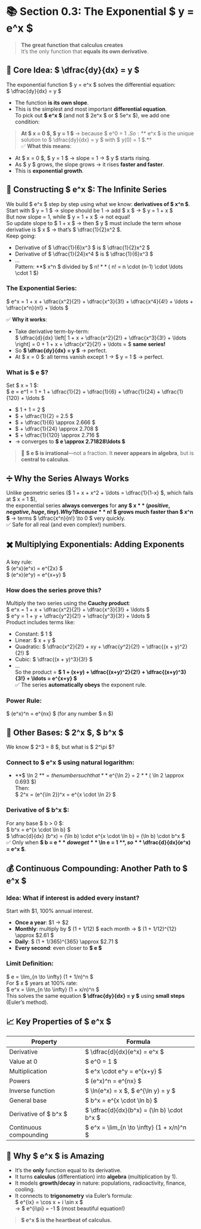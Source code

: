 # 📚 Section 0.3: The Exponential $ y = e^x $

> **The great function that calculus creates**  
> It’s the only function that **equals its own derivative**.

## 🔑 Core Idea: $ \dfrac{dy}{dx} = y $
The exponential function $ y = e^x $ solves the differential equation:  
$ \dfrac{dy}{dx} = y $  
- The function **is its own slope**.  
- This is the simplest and most important **differential equation**.  
To pick out **$ e^x $** (and not $ 2e^x $ or $ 5e^x $), we add one condition:  
> **At $ x = 0 $, $ y = 1 $** → because $ e^0 = 1 $.  
So: **$ e^x $ is the unique solution to $ \dfrac{dy}{dx} = y $ with $ y(0) = 1 $.**  
✅ **What this means**:  
- At $ x = 0 $, $ y = 1 $ → slope = 1 → $ y $ starts rising.  
- As $ y $ grows, the slope grows → it rises **faster and faster**.  
- This is **exponential growth**.

## 🧩 Constructing $ e^x $: The Infinite Series
We build $ e^x $ step by step using what we know: **derivatives of $ x^n $**.  
Start with $ y = 1 $ → slope should be 1 → add $ x $ → $ y = 1 + x $  
But now slope = 1, while $ y = 1 + x $ → not equal!  
So update slope to $ 1 + x $ → then $ y $ must include the term whose derivative is $ x $ → that’s $ \dfrac{1}{2}x^2 $.  
Keep going:  
- Derivative of $ \dfrac{1}{6}x^3 $ is $ \dfrac{1}{2}x^2 $  
- Derivative of $ \dfrac{1}{24}x^4 $ is $ \dfrac{1}{6}x^3 $  
- ...  
Pattern: **$ x^n $ divided by $ n! $** ($ n! = n \cdot (n-1) \cdot \ldots \cdot 1 $)  

### The Exponential Series:  
$ e^x = 1 + x + \dfrac{x^2}{2!} + \dfrac{x^3}{3!} + \dfrac{x^4}{4!} + \ldots + \dfrac{x^n}{n!} + \ldots $  

✅ **Why it works**:  
- Take derivative term-by-term:  
  $ \dfrac{d}{dx} \left[ 1 + x + \dfrac{x^2}{2!} + \dfrac{x^3}{3!} + \ldots \right] = 0 + 1 + x + \dfrac{x^2}{2!} + \ldots = $ **same series!**  
- So **$ \dfrac{dy}{dx} = y $** → perfect.  
- At $ x = 0 $: all terms vanish except 1 → $ y = 1 $ → perfect.  

### What is $ e $?  
Set $ x = 1 $:  
$ e = e^1 = 1 + 1 + \dfrac{1}{2} + \dfrac{1}{6} + \dfrac{1}{24} + \dfrac{1}{120} + \ldots $  
- $ 1 + 1 = 2 $  
- $ + \dfrac{1}{2} = 2.5 $  
- $ + \dfrac{1}{6} \approx 2.666 $  
- $ + \dfrac{1}{24} \approx 2.708 $  
- $ + \dfrac{1}{120} \approx 2.716 $  
- → converges to **$ e \approx 2.71828\ldots $**  
> 📌 **$ e $ is irrational**—not a fraction. It **never appears in algebra**, but is **central to calculus**.

## ➗ Why the Series Always Works
Unlike geometric series ($ 1 + x + x^2 + \ldots = \dfrac{1}{1-x} $, which fails at $ x = 1 $),  
the exponential series **always converges** for **any $ x $** (positive, negative, huge, tiny).  
Why? Because **$ n! $ grows much faster than $ x^n $** → terms $ \dfrac{x^n}{n!} \to 0 $ very quickly.  
✅ Safe for all real (and even complex!) numbers.

## ✖️ Multiplying Exponentials: Adding Exponents
A key rule:  
$ (e^x)(e^x) = e^{2x} $  
$ (e^x)(e^y) = e^{x+y} $  

### How does the series prove this?  
Multiply the two series using the **Cauchy product**:  
$ e^x = 1 + x + \dfrac{x^2}{2!} + \dfrac{x^3}{3!} + \ldots $  
$ e^y = 1 + y + \dfrac{y^2}{2!} + \dfrac{y^3}{3!} + \ldots $  
Product includes terms like:  
- Constant: $ 1 $  
- Linear: $ x + y $  
- Quadratic: $ \dfrac{x^2}{2!} + xy + \dfrac{y^2}{2!} = \dfrac{(x + y)^2}{2!} $  
- Cubic: $ \dfrac{(x + y)^3}{3!} $  
- ...  
So the product = **$ 1 + (x+y) + \dfrac{(x+y)^2}{2!} + \dfrac{(x+y)^3}{3!} + \ldots = e^{x+y} $**  
✅ The series **automatically obeys** the exponent rule.  

### Power Rule:  
$ (e^x)^n = e^{nx} $   (for any number $ n $)

## 🔄 Other Bases: $ 2^x $, $ b^x $
We know $ 2^3 = 8 $, but what is $ 2^\pi $?  
### Connect to $ e^x $ using **natural logarithm**:  
- **$ \ln 2 $** = the number such that **$ e^{\ln 2} = 2 $**  
  ($ \ln 2 \approx 0.693 $)  
Then:  
$ 2^x = (e^{\ln 2})^x = e^{x \cdot \ln 2} $  

### Derivative of $ b^x $:  
For any base $ b > 0 $:  
$ b^x = e^{x \cdot \ln b} $  
$ \dfrac{d}{dx} (b^x) = (\ln b) \cdot e^{x \cdot \ln b} = (\ln b) \cdot b^x $  
✅ Only when **$ b = e $** do we get **$ \ln e = 1 $**, so **$ \dfrac{d}{dx}(e^x) = e^x $**.

## 💰 Continuous Compounding: Another Path to $ e^x $
### Idea: What if interest is added **every instant**?  
Start with \$1, 100% annual interest.  
- **Once a year**: \$1 → \$2  
- **Monthly**: multiply by $ (1 + 1/12) $ each month → $ (1 + 1/12)^{12} \approx \$2.61 $  
- **Daily**: $ (1 + 1/365)^{365} \approx \$2.71 $  
- **Every second**: even closer to **$ e $**  

### Limit Definition:  
$ e = \lim_{n \to \infty} (1 + 1/n)^n $  
For $ x $ years at 100% rate:  
$ e^x = \lim_{n \to \infty} (1 + x/n)^n $  
This solves the same equation **$ \dfrac{dy}{dx} = y $** using **small steps** (Euler’s method).

## 📈 Key Properties of $ e^x $
| Property                     | Formula                     |
|-----------------------------|-----------------------------|
| Derivative                  | $ \dfrac{d}{dx}(e^x) = e^x $ |
| Value at 0                  | $ e^0 = 1 $               |
| Multiplication              | $ e^x \cdot e^y = e^{x+y} $ |
| Powers                      | $ (e^x)^n = e^{nx} $      |
| Inverse function            | $ \ln(e^x) = x $,  $ e^{\ln y} = y $ |
| General base                | $ b^x = e^{x \cdot \ln b} $ |
| Derivative of $ b^x $      | $ \dfrac{d}{dx}(b^x) = (\ln b) \cdot b^x $ |
| Continuous compounding      | $ e^x = \lim_{n \to \infty} (1 + x/n)^n $ |

## 🌟 Why $ e^x $ is Amazing
- It’s the **only** function equal to its derivative.  
- It turns **calculus** (differentiation) into **algebra** (multiplication by 1).  
- It models **growth/decay** in nature: populations, radioactivity, finance, cooling.  
- It connects to **trigonometry** via Euler’s formula:  
  $ e^{ix} = \cos x + i \sin x $  
  → $ e^{i\pi} = -1 $  (most beautiful equation!)  
> **$ e^x $ is the heartbeat of calculus.**